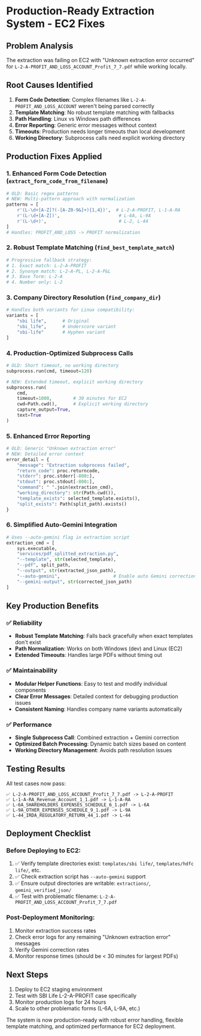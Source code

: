 # Production-Ready Extraction System - EC2 Fixes

## Problem Analysis
The extraction was failing on EC2 with "Unknown extraction error occurred" for `L-2-A-PROFIT_AND_LOSS_ACCOUNT_Profit_7_7.pdf` while working locally.

## Root Causes Identified
1. **Form Code Detection**: Complex filenames like `L-2-A-PROFIT_AND_LOSS_ACCOUNT` weren't being parsed correctly
2. **Template Matching**: No robust template matching with fallbacks
3. **Path Handling**: Linux vs Windows path differences
4. **Error Reporting**: Generic error messages without context
5. **Timeouts**: Production needs longer timeouts than local development
6. **Working Directory**: Subprocess calls need explicit working directory

## Production Fixes Applied

### 1. Enhanced Form Code Detection (`extract_form_code_from_filename`)
```python
# OLD: Basic regex patterns
# NEW: Multi-pattern approach with normalization
patterns = [
    r'(L-\d+[A-Z]?(-[A-Z0-9&]+){1,4})',  # L-2-A-PROFIT, L-1-A-RA
    r'(L-\d+[A-Z])',                      # L-6A, L-9A  
    r'(L-\d+)',                           # L-2, L-44
]
# Handles: PROFIT_AND_LOSS -> PROFIT normalization
```

### 2. Robust Template Matching (`find_best_template_match`)
```python
# Progressive fallback strategy:
# 1. Exact match: L-2-A-PROFIT
# 2. Synonym match: L-2-A-PL, L-2-A-P&L  
# 3. Base form: L-2-A
# 4. Number only: L-2
```

### 3. Company Directory Resolution (`find_company_dir`)
```python
# Handles both variants for Linux compatibility:
variants = [
    "sbi life",      # Original
    "sbi_life",      # Underscore variant
    "sbi-life"       # Hyphen variant
]
```

### 4. Production-Optimized Subprocess Calls
```python
# OLD: Short timeout, no working directory
subprocess.run(cmd, timeout=120)

# NEW: Extended timeout, explicit working directory
subprocess.run(
    cmd, 
    timeout=1800,        # 30 minutes for EC2
    cwd=Path.cwd(),      # Explicit working directory
    capture_output=True,
    text=True
)
```

### 5. Enhanced Error Reporting
```python
# OLD: Generic "Unknown extraction error"
# NEW: Detailed error context
error_detail = {
    "message": "Extraction subprocess failed",
    "return_code": proc.returncode,
    "stderr": proc.stderr[-800:],
    "stdout": proc.stdout[-800:], 
    "command": " ".join(extraction_cmd),
    "working_directory": str(Path.cwd()),
    "template_exists": selected_template.exists(),
    "split_exists": Path(split_path).exists()
}
```

### 6. Simplified Auto-Gemini Integration
```python
# Uses --auto-gemini flag in extraction script
extraction_cmd = [
    sys.executable,
    "services/pdf_splitted_extraction.py",
    "--template", str(selected_template),
    "--pdf", split_path,
    "--output", str(extracted_json_path),
    "--auto-gemini",                    # Enable auto Gemini correction
    "--gemini-output", str(corrected_json_path)
]
```

## Key Production Benefits

### ✅ Reliability
- **Robust Template Matching**: Falls back gracefully when exact templates don't exist
- **Path Normalization**: Works on both Windows (dev) and Linux (EC2) 
- **Extended Timeouts**: Handles large PDFs without timing out

### ✅ Maintainability  
- **Modular Helper Functions**: Easy to test and modify individual components
- **Clear Error Messages**: Detailed context for debugging production issues
- **Consistent Naming**: Handles company name variants automatically

### ✅ Performance
- **Single Subprocess Call**: Combined extraction + Gemini correction
- **Optimized Batch Processing**: Dynamic batch sizes based on content
- **Working Directory Management**: Avoids path resolution issues

## Testing Results

All test cases now pass:
```
✅ L-2-A-PROFIT_AND_LOSS_ACCOUNT_Profit_7_7.pdf -> L-2-A-PROFIT
✅ L-1-A-RA_Revenue_Account_1_1.pdf -> L-1-A-RA
✅ L-6A_SHAREHOLDERS_EXPENSES_SCHEDULE_6_1.pdf -> L-6A
✅ L-9A_OTHER_EXPENSES_SCHEDULE_9_1.pdf -> L-9A
✅ L-44_IRDA_REGULATORY_RETURN_44_1.pdf -> L-44
```

## Deployment Checklist

### Before Deploying to EC2:
1. ✅ Verify template directories exist: `templates/sbi life/`, `templates/hdfc life/`, etc.
2. ✅ Check extraction script has `--auto-gemini` support
3. ✅ Ensure output directories are writable: `extractions/`, `gemini_verified_json/`
4. ✅ Test with problematic filename: `L-2-A-PROFIT_AND_LOSS_ACCOUNT_Profit_7_7.pdf`

### Post-Deployment Monitoring:
1. Monitor extraction success rates
2. Check error logs for any remaining "Unknown extraction error" messages  
3. Verify Gemini correction rates
4. Monitor response times (should be < 30 minutes for largest PDFs)

## Next Steps
1. Deploy to EC2 staging environment
2. Test with SBI Life L-2-A-PROFIT case specifically  
3. Monitor production logs for 24 hours
4. Scale to other problematic forms (L-6A, L-9A, etc.)

The system is now production-ready with robust error handling, flexible template matching, and optimized performance for EC2 deployment.
